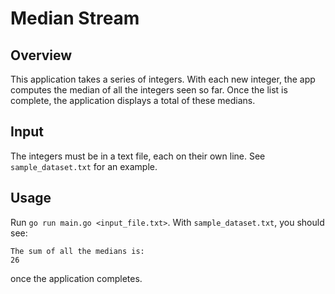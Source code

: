 # Median Stream

## Overview

This application takes a series of integers. With each new integer, the app computes the median
of all the integers seen so far. Once the list is complete, the application displays
a total of these medians.

## Input

The integers must be in a text file, each on their own line. See `sample_dataset.txt`
for an example.

## Usage

Run `go run main.go <input_file.txt>`. With `sample_dataset.txt`, you should see:

```
The sum of all the medians is:
26
```

once the application completes.
